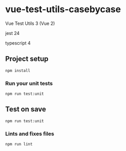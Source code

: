 # vue-test-utils-casebycase

Vue Test Utils 3 (Vue 2)

jest 24

typescript 4


## Project setup
```
npm install
```

### Run your unit tests
```
npm run test:unit
```

## Test on save
```
npm run test:unit
```

### Lints and fixes files
```
npm run lint
```
